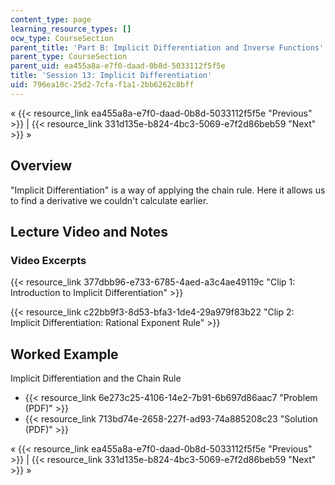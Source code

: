 ```yaml
---
content_type: page
learning_resource_types: []
ocw_type: CourseSection
parent_title: 'Part B: Implicit Differentiation and Inverse Functions'
parent_type: CourseSection
parent_uid: ea455a8a-e7f0-daad-0b8d-5033112f5f5e
title: 'Session 13: Implicit Differentiation'
uid: 796ea10c-25d2-7cfa-f1a1-2bb6262c8bff
---
```


« {{< resource_link ea455a8a-e7f0-daad-0b8d-5033112f5f5e "Previous" >}} | {{< resource_link 331d135e-b824-4bc3-5069-e7f2d86beb59 "Next" >}} »

Overview
--------

"Implicit Differentiation" is a way of applying the chain rule. Here it allows us to find a derivative we couldn't calculate earlier.

Lecture Video and Notes
-----------------------

### Video Excerpts

{{< resource_link 377dbb96-e733-6785-4aed-a3c4ae49119c "Clip 1: Introduction to Implicit Differentiation" >}}

{{< resource_link c22bb9f3-8d53-bfa3-1de4-29a979f83b22 "Clip 2: Implicit Differentiation: Rational Exponent Rule" >}}

Worked Example
--------------

Implicit Differentiation and the Chain Rule

*   {{< resource_link 6e273c25-4106-14e2-7b91-6b697d86aac7 "Problem (PDF)" >}}
*   {{< resource_link 713bd74e-2658-227f-ad93-74a885208c23 "Solution (PDF)" >}}

« {{< resource_link ea455a8a-e7f0-daad-0b8d-5033112f5f5e "Previous" >}} | {{< resource_link 331d135e-b824-4bc3-5069-e7f2d86beb59 "Next" >}} »